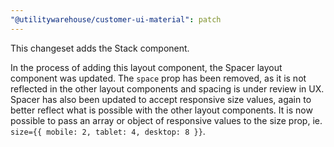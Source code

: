 ```yaml
---
"@utilitywarehouse/customer-ui-material": patch
---
```


This changeset adds the Stack component.

In the process of adding this layout component, the Spacer layout component was
updated. The `space` prop has been removed, as it is not reflected in the other
layout components and spacing is under review in UX. Spacer has also been
updated to accept responsive size values, again to better reflect what is
possible with the other layout components. It is now possible to pass an array
or object of responsive values to the size prop, ie. `size={{ mobile: 2, tablet: 4, desktop: 8 }}`.
